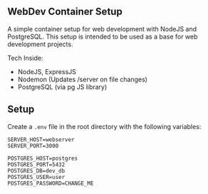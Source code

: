 ## WebDev Container Setup 
A simple container setup for web development with NodeJS and PostgreSQL. This setup is intended to be used as a base for web development projects.

Tech Inside:
- NodeJS, ExpressJS
- Nodemon (Updates /server on file changes) 
- PostgreSQL (via pg JS library)

## Setup
Create a `.env` file in the root directory with the following variables:
```
SERVER_HOST=webserver
SERVER_PORT=3000

POSTGRES_HOST=postgres
POSTGRES_PORT=5432
POSTGRES_DB=dev_db
POSTGRES_USER=user
POSTGRES_PASSWORD=CHANGE_ME
```


